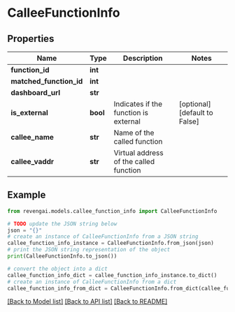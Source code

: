 # CalleeFunctionInfo


## Properties

Name | Type | Description | Notes
------------ | ------------- | ------------- | -------------
**function_id** | **int** |  | 
**matched_function_id** | **int** |  | 
**dashboard_url** | **str** |  | 
**is_external** | **bool** | Indicates if the function is external | [optional] [default to False]
**callee_name** | **str** | Name of the called function | 
**callee_vaddr** | **str** | Virtual address of the called function | 

## Example

```python
from revengai.models.callee_function_info import CalleeFunctionInfo

# TODO update the JSON string below
json = "{}"
# create an instance of CalleeFunctionInfo from a JSON string
callee_function_info_instance = CalleeFunctionInfo.from_json(json)
# print the JSON string representation of the object
print(CalleeFunctionInfo.to_json())

# convert the object into a dict
callee_function_info_dict = callee_function_info_instance.to_dict()
# create an instance of CalleeFunctionInfo from a dict
callee_function_info_from_dict = CalleeFunctionInfo.from_dict(callee_function_info_dict)
```
[[Back to Model list]](../README.md#documentation-for-models) [[Back to API list]](../README.md#documentation-for-api-endpoints) [[Back to README]](../README.md)


